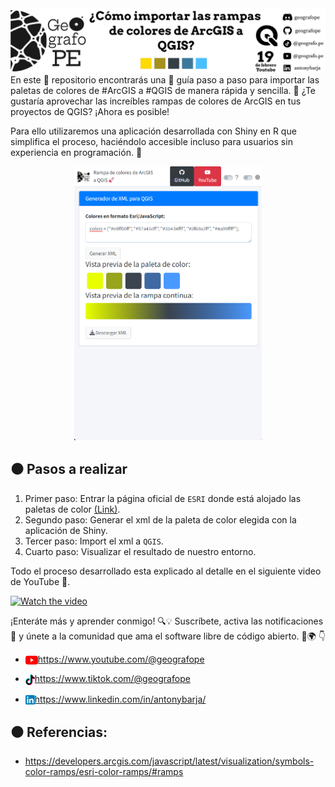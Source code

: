 <img src= "img/banner.jpg">
En este 📂 repositorio encontrarás una 📜 guía paso a paso para importar las paletas de colores de #ArcGIS a #QGIS de manera rápida y sencilla. 🚀 ¿Te gustaría aprovechar las increíbles rampas de colores de ArcGIS en tus proyectos de QGIS? ¡Ahora es posible!

Para ello utilizaremos una aplicación desarrollada con Shiny en R que simplifica el proceso, haciéndolo accesible incluso para usuarios sin experiencia en programación. 🌈

<p align='center'>
<a href='https://geografope.shinyapps.io/script/'><img src= "img/app.png" width=300></a>
</p>

## ⚫ Pasos a realizar 
1. Primer paso: Entrar la página oficial de `ESRI` donde está alojado las paletas de color [(Link)](https://developers.arcgis.com/javascript/latest/visualization/symbols-color-ramps/esri-color-ramps/#ramps).
2. Segundo paso: Generar el xml de la paleta de color elegida con la aplicación de Shiny.
3. Tercer paso: Import el xml a `QGIS`.
4. Cuarto paso: Visualizar el resultado de nuestro entorno.

Todo el proceso desarrollado esta explicado al detalle en el siguiente video de YouTube 🎥.

[![Watch the video](https://img.youtube.com/vi//0.jpg)](https://www.youtube.com/watch?v=)


¡Enteráte más y aprender conmigo! 🔍💡 Suscríbete, activa las notificaciones 🔔 y únete a la comunidad que ama el software libre de código abierto. 🌟🌍 👇
- <img src='https://raw.githubusercontent.com/geografope/recursos/d7be118ef25f46cb6f748d623012bcc9c8e76db6/youtube.svg' width=20 align='center'>https://www.youtube.com/@geografope

- <img src='https://raw.githubusercontent.com/geografope/recursos/d7be118ef25f46cb6f748d623012bcc9c8e76db6/tiktok.svg' width=15 align='center'>https://www.tiktok.com/@geografope

- <img src='https://raw.githubusercontent.com/geografope/recursos/d7be118ef25f46cb6f748d623012bcc9c8e76db6/linkedin.svg' width=15 align='center'>https://www.linkedin.com/in/antonybarja/

## ⚫ Referencias:
 - https://developers.arcgis.com/javascript/latest/visualization/symbols-color-ramps/esri-color-ramps/#ramps
  
